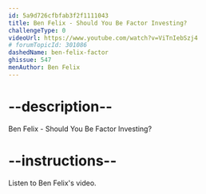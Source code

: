 ```yaml
---
id: 5a9d726cfbfab3f2f1111043
title: Ben Felix - Should You Be Factor Investing?
challengeType: 0
videoUrl: https://www.youtube.com/watch?v=ViTnIebSzj4
# forumTopicId: 301086
dashedName: ben-felix-factor
ghissue: 547
menAuthor: Ben Felix
---
```


# --description--

Ben Felix - Should You Be Factor Investing?

# --instructions--

Listen to Ben Felix's video.